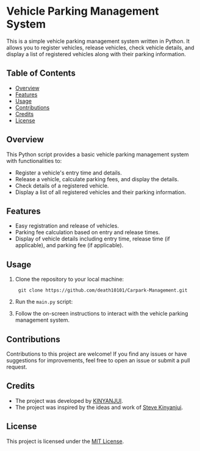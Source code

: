 # Vehicle Parking Management System

This is a simple vehicle parking management system written in Python. It allows you to register vehicles, release vehicles, check vehicle details, and display a list of registered vehicles along with their parking information.

## Table of Contents

- [Overview](#overview)
- [Features](#features)
- [Usage](#usage)
- [Contributions](#contributions)
- [Credits](#credits)
- [License](#license)

## Overview

This Python script provides a basic vehicle parking management system with functionalities to:

- Register a vehicle's entry time and details.
- Release a vehicle, calculate parking fees, and display the details.
- Check details of a registered vehicle.
- Display a list of all registered vehicles and their parking information.

## Features

- Easy registration and release of vehicles.
- Parking fee calculation based on entry and release times.
- Display of vehicle details including entry time, release time (if applicable), and parking fee (if applicable).

## Usage

1. Clone the repository to your local machine:

        git clone https://github.com/death10101/Carpark-Management.git

2. Run the `main.py` script:


3. Follow the on-screen instructions to interact with the vehicle parking management system.

## Contributions

Contributions to this project are welcome! If you find any issues or have suggestions for improvements, feel free to open an issue or submit a pull request.

## Credits

- The project was developed by [KINYANJUI](https://github.com/death10101).
- The project was inspired by the ideas and work of [Steve Kinyanjui](https://github.com/death10101).

## License

This project is licensed under the [MIT License](LICENSE).

